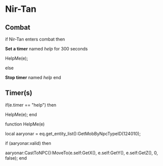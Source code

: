 # Nir-Tan


## Combat


if  Nir-Tan enters combat  then


**Set a timer** named *help* for 300 seconds


HelpMe(e);

else


**Stop timer** named *help*
end

## Timer(s)

if(e.timer == "help") then


HelpMe(e);
end

function HelpMe(e)

local aaryonar = eq.get_entity_list():GetMobByNpcTypeID(124010);



if (aaryonar.valid) then


aaryonar:CastToNPC():MoveTo(e.self:GetX(), e.self:GetY(), e.self:GetZ(), 0, false);
end
